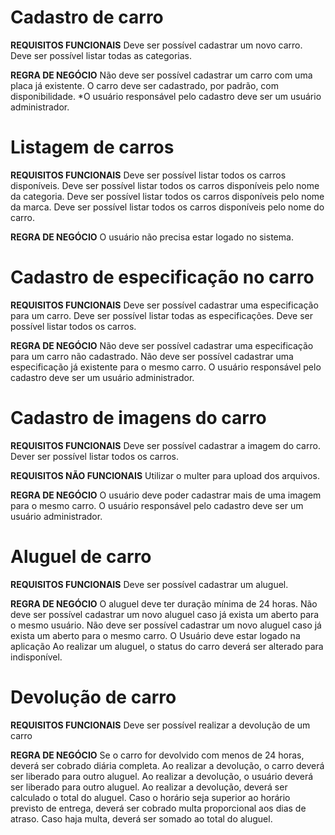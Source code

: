 # Cadastro de carro

**REQUISITOS FUNCIONAIS**
Deve ser possível cadastrar um novo carro.
Deve ser possível listar todas as categorias.

**REGRA DE NEGÓCIO**
Não deve ser possível cadastrar um carro com uma placa já existente.
O carro deve ser cadastrado, por padrão, com disponibilidade.
*O usuário responsável pelo cadastro deve ser um usuário administrador.

# Listagem de carros

**REQUISITOS FUNCIONAIS**
Deve ser possível listar todos os carros disponíveis.
Deve ser possível listar todos os carros disponíveis pelo nome da categoria.
Deve ser possível listar todos os carros disponíveis pelo nome da marca.
Deve ser possível listar todos os carros disponíveis pelo nome do carro.

**REGRA DE NEGÓCIO**
O usuário não precisa estar logado no sistema.

# Cadastro de especificação no carro

**REQUISITOS FUNCIONAIS**
Deve ser possível cadastrar uma especificação para um carro.
Deve ser possível listar todas as especificações.
Deve ser possível listar todos os carros.

**REGRA DE NEGÓCIO**
Não deve ser possível cadastrar uma especificação para um carro não cadastrado.
Não deve ser possível cadastrar uma especificação já existente para o mesmo carro.
O usuário responsável pelo cadastro deve ser um usuário administrador.

# Cadastro de imagens do carro

**REQUISITOS FUNCIONAIS**
Deve ser possível cadastrar a imagem do carro.
Dever ser possível listar todos os carros.

**REQUISITOS NÃO FUNCIONAIS**
Utilizar o multer para upload dos arquivos.

**REGRA DE NEGÓCIO**
O usuário deve poder cadastrar mais de uma imagem para o mesmo carro.
O usuário responsável pelo cadastro deve ser um usuário administrador.

# Aluguel de carro

**REQUISITOS FUNCIONAIS**
Deve ser possível cadastrar um aluguel.

**REGRA DE NEGÓCIO**
O aluguel deve ter duração mínima de 24 horas.
Não deve ser possível cadastrar um novo aluguel caso já exista um aberto para o mesmo usuário.
Não deve ser possível cadastrar um novo aluguel caso já exista um aberto para o mesmo carro.
O Usuário deve estar logado na aplicação
Ao realizar um aluguel, o status do carro deverá ser alterado para indisponível.
# Devolução de carro

**REQUISITOS FUNCIONAIS**
Deve ser possível realizar a devolução de um carro

**REGRA DE NEGÓCIO**
Se o carro for devolvido com menos de 24 horas, deverá ser cobrado diária completa.
Ao realizar a devolução, o carro deverá ser liberado para outro aluguel.
Ao realizar a devolução, o usuário deverá ser liberado para outro aluguel.
Ao realizar a devolução, deverá ser calculado o total do aluguel.
Caso o horário seja superior ao horário previsto de entrega, deverá ser cobrado multa proporcional aos dias de atraso.
Caso haja multa, deverá ser somado ao total do aluguel.